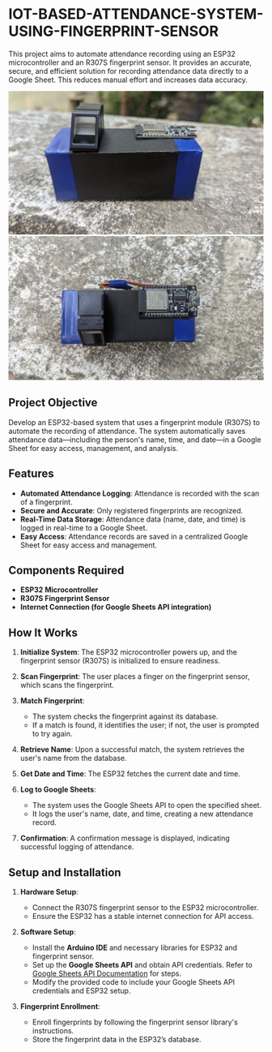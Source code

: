 # IOT-BASED-ATTENDANCE-SYSTEM-USING-FINGERPRINT-SENSOR

This project aims to automate attendance recording using an ESP32 microcontroller and an R307S fingerprint sensor. It provides an accurate, secure, and efficient solution for recording attendance data directly to a Google Sheet. This reduces manual effort and increases data accuracy.

![image alt](https://github.com/SANJAY-K-04/IOT-BASED-ATTENDANCE-SYSTEM-USING-FINGERPRINT-SENSOR/blob/main/IMG%201.jpg?raw=true)
![image alt](https://github.com/SANJAY-K-04/IOT-BASED-ATTENDANCE-SYSTEM-USING-FINGERPRINT-SENSOR/blob/main/IMG%205.jpg?raw=true)

## Project Objective

Develop an ESP32-based system that uses a fingerprint module (R307S) to automate the recording of attendance. The system automatically saves attendance data—including the person's name, time, and date—in a Google Sheet for easy access, management, and analysis.

## Features

- **Automated Attendance Logging**: Attendance is recorded with the scan of a fingerprint.
- **Secure and Accurate**: Only registered fingerprints are recognized.
- **Real-Time Data Storage**: Attendance data (name, date, and time) is logged in real-time to a Google Sheet.
- **Easy Access**: Attendance records are saved in a centralized Google Sheet for easy access and management.


## Components Required

- **ESP32 Microcontroller**
- **R307S Fingerprint Sensor**
- **Internet Connection (for Google Sheets API integration)**

## How It Works

1. **Initialize System**: The ESP32 microcontroller powers up, and the fingerprint sensor (R307S) is initialized to ensure readiness.

2. **Scan Fingerprint**: The user places a finger on the fingerprint sensor, which scans the fingerprint.

3. **Match Fingerprint**:
    - The system checks the fingerprint against its database.
    - If a match is found, it identifies the user; if not, the user is prompted to try again.

4. **Retrieve Name**: Upon a successful match, the system retrieves the user's name from the database.

5. **Get Date and Time**: The ESP32 fetches the current date and time.

6. **Log to Google Sheets**:
    - The system uses the Google Sheets API to open the specified sheet.
    - It logs the user's name, date, and time, creating a new attendance record.

7. **Confirmation**: A confirmation message is displayed, indicating successful logging of attendance.

## Setup and Installation

1. **Hardware Setup**:
   - Connect the R307S fingerprint sensor to the ESP32 microcontroller.
   - Ensure the ESP32 has a stable internet connection for API access.

2. **Software Setup**:
   - Install the **Arduino IDE** and necessary libraries for ESP32 and fingerprint sensor.
   - Set up the **Google Sheets API** and obtain API credentials. Refer to [Google Sheets API Documentation](https://developers.google.com/sheets/api) for steps.
   - Modify the provided code to include your Google Sheets API credentials and ESP32 setup.

3. **Fingerprint Enrollment**:
   - Enroll fingerprints by following the fingerprint sensor library's instructions.
   - Store the fingerprint data in the ESP32’s database.
